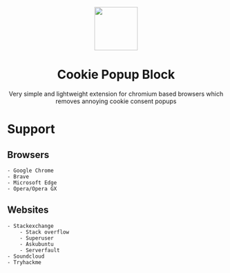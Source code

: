 <p align="center"><image height="100" src="icon/128.png"></p>
<h1 align="center">Cookie Popup Block</h1>
<p align="center">Very simple and lightweight extension for chromium based browsers which removes annoying cookie consent popups</p>

# Support
## Browsers
    - Google Chrome
    - Brave
    - Microsoft Edge
    - Opera/Opera GX
## Websites
    - Stackexchange
        - Stack overflow
        - Superuser
        - Askubuntu
        - Serverfault
    - Soundcloud
    - Tryhackme